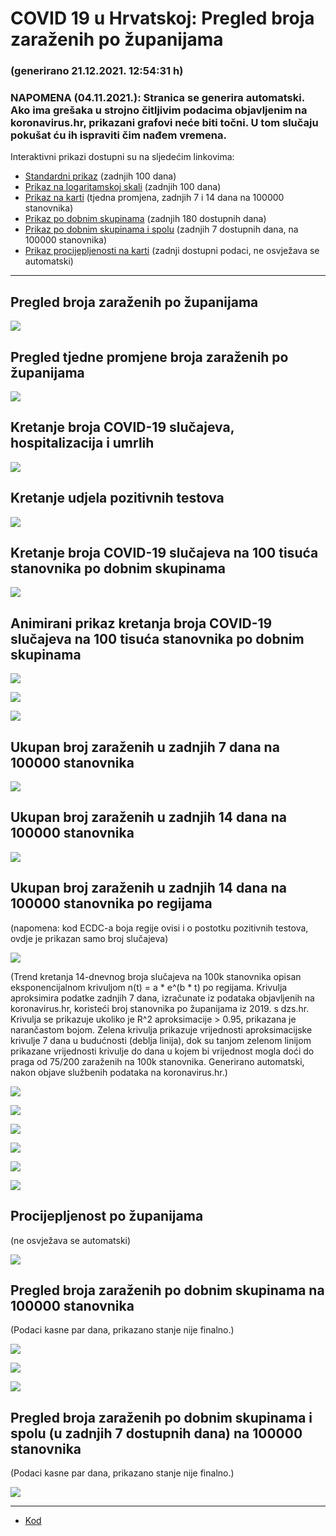# COVID 19 u Hrvatskoj: Pregled broja zaraženih po županijama

### (generirano 21.12.2021. 12:54:31 h)

### NAPOMENA (04.11.2021.): Stranica se generira automatski. Ako ima grešaka u strojno čitljivim podacima objavljenim na koronavirus.hr, prikazani grafovi neće biti točni. U tom slučaju pokušat ću ih ispraviti čim nađem vremena.

Interaktivni prikazi dostupni su na sljedećim linkovima:

- [Standardni prikaz](html/index.html) (zadnjih 100 dana)
- [Prikaz na logaritamskoj skali](html/index_log.html) (zadnjih 100 dana)
- [Prikaz na karti](html/index_map.html) (tjedna promjena, zadnjih 7 i 14 dana na 100000 stanovnika)
- [Prikaz po dobnim skupinama](html/index_per_age.html) (zadnjih 180 dostupnih dana)
- [Prikaz po dobnim skupinama i spolu](html/index_pyramid.html) (zadnjih 7 dostupnih dana, na 100000 stanovnika)
- [Prikaz procijepljenosti na karti](html/index_vaccination.html) (zadnji dostupni podaci, ne osvježava se automatski)

-----

## Pregled broja zaraženih po županijama

![](img/2021_12_20_line_plots.png)

## Pregled tjedne promjene broja zaraženih po županijama

![](img/2021_12_20_map.png)

## Kretanje broja COVID-19 slučajeva, hospitalizacija i umrlih

![](img/2021_12_20_cases_hospitalisations_deaths.png)

## Kretanje udjela pozitivnih testova

![](img/2021_12_20_percentage_positive_tests.png)

## Kretanje broja COVID-19 slučajeva na 100 tisuća stanovnika po dobnim skupinama

![](img/2021_12_20_cases_per_age_group_lines.png)

## Animirani prikaz kretanja broja COVID-19 slučajeva na 100 tisuća stanovnika po dobnim skupinama

![](img/2021_12_20anim_aug_1200.gif)

![](img/anim_cases_2021_12_20_vs_2020.gif)

![](img/2021_12_20all_counties_dots.png)

## Ukupan broj zaraženih u zadnjih 7 dana na 100000 stanovnika

![](img/2021_12_20_map_7_day_per_100k.png)

## Ukupan broj zaraženih u zadnjih 14 dana na 100000 stanovnika

![](img/2021_12_20_map_14_day_per_100k.png)

## Ukupan broj zaraženih u zadnjih 14 dana na 100000 stanovnika po regijama

(napomena: kod ECDC-a boja regije ovisi i o postotku pozitivnih testova, ovdje je prikazan samo broj slučajeva)

![](img/2021_12_20_map_14_day_per_100k_region.png)

(Trend kretanja 14-dnevnog broja slučajeva na 100k stanovnika opisan eksponencijalnom krivuljom n(t) = a * e^(b * t) po regijama. Krivulja aproksimira podatke zadnjih 7 dana, izračunate iz podataka objavljenih na koronavirus.hr, koristeći broj stanovnika po županijama iz 2019. s dzs.hr. Krivulja se prikazuje ukoliko je R^2 aproksimacije > 0.95, prikazana je narančastom bojom. Zelena krivulja prikazuje vrijednosti aproksimacijske krivulje 7 dana u budućnosti (deblja linija), dok su tanjom zelenom linijom prikazane vrijednosti krivulje do dana u kojem bi vrijednost mogla doći do praga od 75/200 zaraženih na 100k stanovnika. Generirano automatski, nakon objave službenih podataka na koronavirus.hr.)

![](img/2021_12_20_current_Jadranska_Hrvatska.png)

![](img/2021_12_20_current_Panonska_Hrvatska.png)

![](img/2021_12_20_current_Grad_Zagreb.png)

![](img/2021_12_20_current_Sjeverna_Hrvatska.png)

![](img/2021_12_20_current_Republika_Hrvatska.png)

![](img/2021_12_20_cases_hospitalisations_deaths_Republika_Hrvatska.png)

## Procijepljenost po županijama

(ne osvježava se automatski)

![](img/2021_12_20_vaccination.png)

## Pregled broja zaraženih po dobnim skupinama na 100000 stanovnika

(Podaci kasne par dana, prikazano stanje nije finalno.)

![](img/2021_12_20_per_age_group.png)

![](img/2021_12_20_per_age_group_all_0.png)

![](img/2021_12_20_per_age_group_all_1.png)

## Pregled broja zaraženih po dobnim skupinama i spolu (u zadnjih 7 dostupnih dana) na 100000 stanovnika

(Podaci kasne par dana, prikazano stanje nije finalno.)

![](img/2021_12_20_pyramid.png)

-----

- [Kod](https://github.com/ppalasek/covid_plots_croatia)

